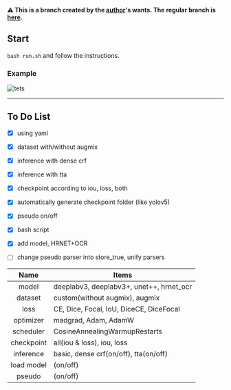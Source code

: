 **:warning: This is a branch created by the [author](https://github.com/lisy0123)'s wants. The regular branch is [here](https://github.com/boostcampaitech2/semantic-segmentation-level2-cv-18/tree/main).**

## Start

`bash run.sh` and follow the instructions.

### Example

![tets](https://user-images.githubusercontent.com/60209937/140453134-e451954b-d2eb-4cfb-9b3f-28d2ccfeb2f6.gif)

---

## To Do List

- [x] using yaml
- [x] dataset with/without augmix
- [x] inference with dense crf
- [x] inference with tta
- [x] checkpoint according to iou, loss, both
- [x] automatically generate checkpoint folder (like yolov5)
- [x] pseudo on/off
- [x] bash script
- [x] add model, HRNET+OCR
- [ ] change pseudo parser into store_true, unify parsers



|    Name    | Items                                    |
| :--------: | ---------------------------------------- |
|   model    | deeplabv3, deeplabv3+, unet++, hrnet_ocr |
|  dataset   | custom(without augmix), augmix           |
|    loss    | CE, Dice, Focal, IoU, DiceCE, DiceFocal  |
| optimizer  | madgrad, Adam, AdamW                     |
| scheduler  | CosineAnnealingWarmupRestarts            |
| checkpoint | all(iou & loss), iou, loss               |
| inference  | basic, dense crf(on/off), tta(on/off)    |
| load model | (on/off)                                 |
|   pseudo   | (on/off)                                 |



